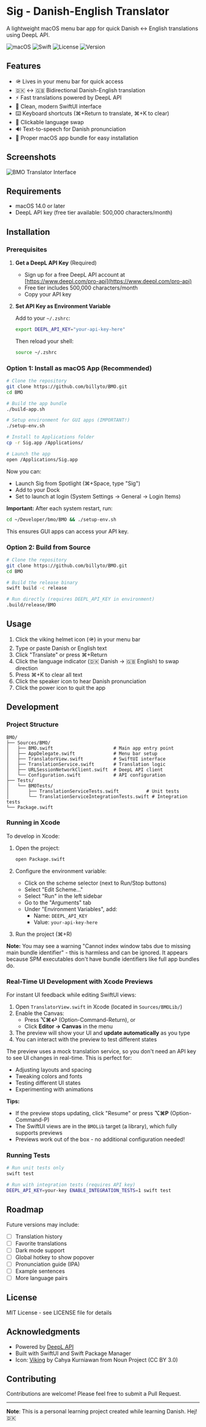 # Sig - Danish-English Translator

A lightweight macOS menu bar app for quick Danish ↔ English translations using DeepL API.

![macOS](https://img.shields.io/badge/macOS-14%2B-blue)
![Swift](https://img.shields.io/badge/Swift-6.0-orange)
![License](https://img.shields.io/badge/license-MIT-green)
![Version](https://img.shields.io/badge/version-1.4-green)

## Features

- 🪖 Lives in your menu bar for quick access
- 🇩🇰 ↔ 🇬🇧 Bidirectional Danish-English translation
- ⚡ Fast translations powered by DeepL API
- 🎨 Clean, modern SwiftUI interface
- ⌨️ Keyboard shortcuts (⌘+Return to translate, ⌘+K to clear)
- 🔄 Clickable language swap
- 🔊 Text-to-speech for Danish pronunciation
- 🎯 Proper macOS app bundle for easy installation

## Screenshots

![BMO Translator Interface](screenshot.png)

## Requirements

- macOS 14.0 or later
- DeepL API key (free tier available: 500,000 characters/month)

## Installation

### Prerequisites

1. **Get a DeepL API Key** (Required)
   - Sign up for a free DeepL API account at [https://www.deepl.com/pro-api](https://www.deepl.com/pro-api)
   - Free tier includes 500,000 characters/month
   - Copy your API key

2. **Set API Key as Environment Variable**

   Add to your `~/.zshrc`:
   ```bash
   export DEEPL_API_KEY="your-api-key-here"
   ```

   Then reload your shell:
   ```bash
   source ~/.zshrc
   ```

### Option 1: Install as macOS App (Recommended)

```bash
# Clone the repository
git clone https://github.com/billyto/BMO.git
cd BMO

# Build the app bundle
./build-app.sh

# Setup environment for GUI apps (IMPORTANT!)
./setup-env.sh

# Install to Applications folder
cp -r Sig.app /Applications/

# Launch the app
open /Applications/Sig.app
```

Now you can:
- Launch Sig from Spotlight (⌘+Space, type "Sig")
- Add to your Dock
- Set to launch at login (System Settings → General → Login Items)

**Important:** After each system restart, run:
```bash
cd ~/Developer/bmo/BMO && ./setup-env.sh
```

This ensures GUI apps can access your API key.

### Option 2: Build from Source

```bash
# Clone the repository
git clone https://github.com/billyto/BMO.git
cd BMO

# Build the release binary
swift build -c release

# Run directly (requires DEEPL_API_KEY in environment)
.build/release/BMO
```

## Usage

1. Click the viking helmet icon (🪖) in your menu bar
2. Type or paste Danish or English text
3. Click "Translate" or press ⌘+Return
4. Click the language indicator (🇩🇰 Danish → 🇬🇧 English) to swap direction
5. Press ⌘+K to clear all text
6. Click the speaker icon to hear Danish pronunciation
7. Click the power icon to quit the app

## Development

### Project Structure

```
BMO/
├── Sources/BMO/
│   ├── BMO.swift                      # Main app entry point
│   ├── AppDelegate.swift              # Menu bar setup
│   ├── TranslatorView.swift           # SwiftUI interface
│   ├── TranslationService.swift       # Translation logic
│   ├── URLSessionNetworkClient.swift  # DeepL API client
│   └── Configuration.swift            # API configuration
├── Tests/
│   └── BMOTests/
│       ├── TranslationServiceTests.swift          # Unit tests
│       └── TranslationServiceIntegrationTests.swift # Integration tests
└── Package.swift
```

### Running in Xcode

To develop in Xcode:

1. Open the project:
   ```bash
   open Package.swift
   ```

2. Configure the environment variable:
   - Click on the scheme selector (next to Run/Stop buttons)
   - Select "Edit Scheme..."
   - Select "Run" in the left sidebar
   - Go to the "Arguments" tab
   - Under "Environment Variables", add:
     - Name: `DEEPL_API_KEY`
     - Value: `your-api-key-here`

3. Run the project (⌘+R)

**Note:** You may see a warning "Cannot index window tabs due to missing main bundle identifier" - this is harmless and can be ignored. It appears because SPM executables don't have bundle identifiers like full app bundles do.

### Real-Time UI Development with Xcode Previews

For instant UI feedback while editing SwiftUI views:

1. Open `TranslatorView.swift` in Xcode (located in `Sources/BMOLib/`)
2. Enable the Canvas:
   - Press **⌥⌘↩** (Option-Command-Return), or
   - Click **Editor → Canvas** in the menu
3. The preview will show your UI and **update automatically** as you type
4. You can interact with the preview to test different states

The preview uses a mock translation service, so you don't need an API key to see UI changes in real-time. This is perfect for:
- Adjusting layouts and spacing
- Tweaking colors and fonts
- Testing different UI states
- Experimenting with animations

**Tips:**
- If the preview stops updating, click "Resume" or press **⌥⌘P** (Option-Command-P)
- The SwiftUI views are in the `BMOLib` target (a library), which fully supports previews
- Previews work out of the box - no additional configuration needed!

### Running Tests

```bash
# Run unit tests only
swift test

# Run with integration tests (requires API key)
DEEPL_API_KEY=your-key ENABLE_INTEGRATION_TESTS=1 swift test
```

## Roadmap

Future versions may include:

- [ ] Translation history
- [ ] Favorite translations
- [ ] Dark mode support
- [ ] Global hotkey to show popover
- [ ] Pronunciation guide (IPA)
- [ ] Example sentences
- [ ] More language pairs

## License

MIT License - see LICENSE file for details

## Acknowledgments

- Powered by [DeepL API](https://www.deepl.com/pro-api)
- Built with SwiftUI and Swift Package Manager
- Icon: [Viking](https://thenounproject.com/browse/icons/term/viking/) by Cahya Kurniawan from Noun Project (CC BY 3.0)

## Contributing

Contributions are welcome! Please feel free to submit a Pull Request.

---

**Note**: This is a personal learning project created while learning Danish. Hej! 🇩🇰

